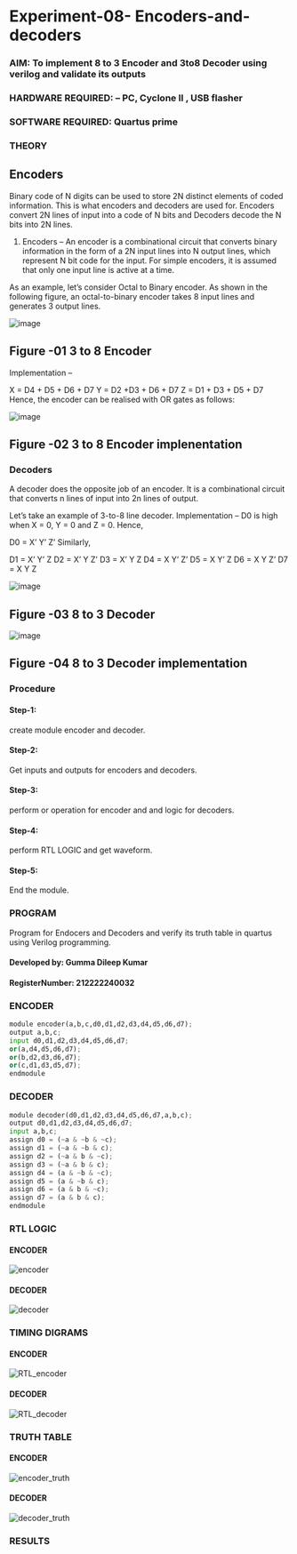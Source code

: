 # Experiment-08- Encoders-and-decoders 
### AIM: To implement 8 to 3 Encoder and  3to8 Decoder using verilog and validate its outputs
### HARDWARE REQUIRED:  – PC, Cyclone II , USB flasher
### SOFTWARE REQUIRED:   Quartus prime
### THEORY 

## Encoders
Binary code of N digits can be used to store 2N distinct elements of coded information. This is what encoders and decoders are used for. Encoders convert 2N lines of input into a code of N bits and Decoders decode the N bits into 2N lines.

1. Encoders –
An encoder is a combinational circuit that converts binary information in the form of a 2N input lines into N output lines, which represent N bit code for the input. For simple encoders, it is assumed that only one input line is active at a time.

As an example, let’s consider Octal to Binary encoder. As shown in the following figure, an octal-to-binary encoder takes 8 input lines and generates 3 output lines.

![image](https://user-images.githubusercontent.com/36288975/171543588-bc0746df-a173-4b35-989e-5fb7d385fe8a.png)
## Figure -01 3 to 8 Encoder 


Implementation –

X = D4 + D5 + D6 + D7
Y = D2 +D3 + D6 + D7
Z = D1 + D3 + D5 + D7 
Hence, the encoder can be realised with OR gates as follows:


![image](https://user-images.githubusercontent.com/36288975/171543740-68403b82-aa93-4c98-9343-f32b14885a2e.png)
## Figure -02 3 to 8 Encoder implenentation 

 ### Decoders 
A decoder does the opposite job of an encoder. It is a combinational circuit that converts n lines of input into 2n lines of output.

Let’s take an example of 3-to-8 line decoder.
Implementation –
D0 is high when X = 0, Y = 0 and Z = 0. Hence,

D0 = X’ Y’ Z’ 
Similarly,

D1 = X’ Y’ Z
D2 = X’ Y Z’
D3 = X’ Y Z
D4 = X Y’ Z’
D5 = X Y’ Z
D6 = X Y Z’
D7 = X Y Z 


![image](https://user-images.githubusercontent.com/36288975/171543978-ee2d0671-2846-40a1-8705-507fd6287a49.png)
## Figure -03 8 to 3 Decoder 



![image](https://user-images.githubusercontent.com/36288975/171543866-5a6eace6-8683-49d7-9c4f-a7cb30ec3035.png)
## Figure -04 8 to 3 Decoder implementation 

### Procedure
#### Step-1:

create module encoder and decoder.

#### Step-2:

Get inputs and outputs for encoders and decoders.

#### Step-3:

perform or operation for encoder and and logic for decoders.

#### Step-4:

perform RTL LOGIC and get waveform.

#### Step-5:

End the module.



### PROGRAM 

Program for Endocers and Decoders  and verify its truth table in quartus using Verilog programming.
#### Developed by: Gumma Dileep Kumar 
#### RegisterNumber: 212222240032 
### ENCODER
```python
module encoder(a,b,c,d0,d1,d2,d3,d4,d5,d6,d7);
output a,b,c;
input d0,d1,d2,d3,d4,d5,d6,d7;
or(a,d4,d5,d6,d7);
or(b,d2,d3,d6,d7);
or(c,d1,d3,d5,d7);
endmodule
```
### DECODER
```python
module decoder(d0,d1,d2,d3,d4,d5,d6,d7,a,b,c);
output d0,d1,d2,d3,d4,d5,d6,d7;
input a,b,c;
assign d0 = (~a & ~b & ~c);
assign d1 = (~a & ~b & c);
assign d2 = (~a & b & ~c);
assign d3 = (~a & b & c);
assign d4 = (a & ~b & ~c);
assign d5 = (a & ~b & c);
assign d6 = (a & b & ~c);
assign d7 = (a & b & c);
endmodule 
```

### RTL LOGIC  
#### ENCODER

![encoder](https://github.com/gummadileepkumar/Experiment-08-Encoders-and-decoders-/assets/118707761/de24a951-e7f2-4204-ba6d-29acfe64e2f0)

#### DECODER



![decoder](https://github.com/gummadileepkumar/Experiment-08-Encoders-and-decoders-/assets/118707761/04b7b876-b65f-4308-b328-32634ac4b767)

### TIMING DIGRAMS  
#### ENCODER


![RTL_encoder](https://github.com/gummadileepkumar/Experiment-08-Encoders-and-decoders-/assets/118707761/788823a8-0d31-4c06-a0b8-3165460a3667)
#### DECODER
![RTL_decoder](https://github.com/gummadileepkumar/Experiment-08-Encoders-and-decoders-/assets/118707761/418cf200-5a23-401a-9648-45c223730a3c)




### TRUTH TABLE 
#### ENCODER
![encoder_truth](https://github.com/gummadileepkumar/Experiment-08-Encoders-and-decoders-/assets/118707761/eaba2d83-af65-42b9-90c2-ca8747377025)
#### DECODER


![decoder_truth](https://github.com/gummadileepkumar/Experiment-08-Encoders-and-decoders-/assets/118707761/1fccab43-ca74-4db3-9cff-ffbefae26d64)




### RESULTS 
